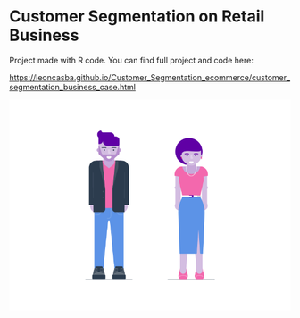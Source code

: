 # Customer Segmentation on Retail Business

Project made with R code. You can find full project and code here:

https://leoncasba.github.io/Customer_Segmentation_ecommerce/customer_segmentation_business_case.html

![image](https://github.com/leoncasba/Customer_Segmentation_ecommerce/raw/main/segmentation.gif)
